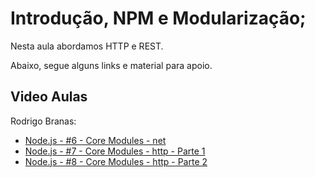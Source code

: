 # Introdução, NPM e Modularização;

Nesta aula abordamos HTTP e REST.

Abaixo, segue alguns links e material para apoio.

## Video Aulas

Rodrigo Branas:
- [Node.js - #6 - Core Modules - net](https://youtu.be/sx36tuCzUOE?list=PLQCmSnNFVYnTFo60Bt972f8HA4Td7WKwq)
- [Node.js - #7 - Core Modules - http - Parte 1](https://youtu.be/Pp3OCaOCeWk?list=PLQCmSnNFVYnTFo60Bt972f8HA4Td7WKwq)
- [Node.js - #8 - Core Modules - http - Parte 2](https://youtu.be/-TVny5Dxw-I?list=PLQCmSnNFVYnTFo60Bt972f8HA4Td7WKwq)

